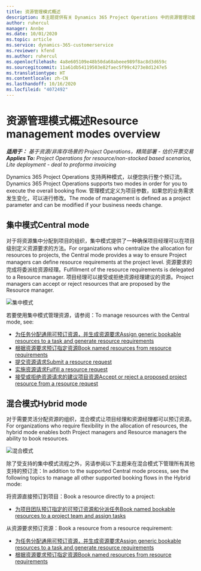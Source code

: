 ```yaml
---
title: 资源管理模式概述
description: 本主题提供有关 Dynamics 365 Project Operations 中的资源管理功能的信息。
author: ruhercul
manager: Annbe
ms.date: 10/01/2020
ms.topic: article
ms.service: dynamics-365-customerservice
ms.reviewer: kfend
ms.author: ruhercul
ms.openlocfilehash: 4a8e605109e48b50da68abeee989f8ac8d3d659c
ms.sourcegitcommit: 11a61db54119503e82faec5f99c4273e8d1247e5
ms.translationtype: HT
ms.contentlocale: zh-CN
ms.lasthandoff: 10/16/2020
ms.locfileid: "4072492"
---
```

# <a name="resource-management-modes-overview"></a><span data-ttu-id="9dd9a-103">资源管理模式概述</span><span class="sxs-lookup"><span data-stu-id="9dd9a-103">Resource management modes overview</span></span>

<span data-ttu-id="9dd9a-104">_**适用于：** 基于资源/非库存场景的 Project Operations，精简部署 - 估价开票交易_</span><span class="sxs-lookup"><span data-stu-id="9dd9a-104">_**Applies To:** Project Operations for resource/non-stocked based scenarios, Lite deployment - deal to proforma invoicing_</span></span>


<span data-ttu-id="9dd9a-105">Dynamics 365 Project Operations 支持两种模式，以便您执行整个预订流。</span><span class="sxs-lookup"><span data-stu-id="9dd9a-105">Dynamics 365 Project Operations supports two modes in order for you to execute the overall booking flow.</span></span> <span data-ttu-id="9dd9a-106">管理模式定义为项目参数，如果您的业务需求发生变化，可以进行修改。</span><span class="sxs-lookup"><span data-stu-id="9dd9a-106">The mode of management is defined as a project parameter and can be modified if your business needs change.</span></span>    

## <a name="central-mode"></a><span data-ttu-id="9dd9a-107">集中模式</span><span class="sxs-lookup"><span data-stu-id="9dd9a-107">Central mode</span></span>
<span data-ttu-id="9dd9a-108">对于将资源集中分配到项目的组织，集中模式提供了一种确保项目经理可以在项目级别定义资源要求的方法。</span><span class="sxs-lookup"><span data-stu-id="9dd9a-108">For organizations who centralize the allocation for resources to projects, the Central mode provides a way to ensure Project managers can define resource requirements at the project level.</span></span> <span data-ttu-id="9dd9a-109">资源要求的完成将委派给资源经理。</span><span class="sxs-lookup"><span data-stu-id="9dd9a-109">Fulfillment of the resource requirements is delegated to a Resource manager.</span></span> <span data-ttu-id="9dd9a-110">项目经理可以接受或拒绝资源经理建议的资源。</span><span class="sxs-lookup"><span data-stu-id="9dd9a-110">Project managers can accept or reject resources that are proposed by the Resource manager.</span></span>

![集中模式](./media/resource-management-central.png)

<span data-ttu-id="9dd9a-112">若要使用集中模式管理资源，请参阅：</span><span class="sxs-lookup"><span data-stu-id="9dd9a-112">To manage resources with the Central mode, see:</span></span>

- [<span data-ttu-id="9dd9a-113">为任务分配通用可预订资源，并生成资源要求</span><span class="sxs-lookup"><span data-stu-id="9dd9a-113">Assign generic bookable resources to a task and generate resource requirements</span></span>](https://docs.microsoft.com/dynamics365/project-service/assign-generic-bookable-resource)
- [<span data-ttu-id="9dd9a-114">根据资源要求预订指定资源</span><span class="sxs-lookup"><span data-stu-id="9dd9a-114">Book named resources from resource requirements</span></span>](https://docs.microsoft.com/dynamics365/project-service/book-named-resource)
- [<span data-ttu-id="9dd9a-115">提交资源请求</span><span class="sxs-lookup"><span data-stu-id="9dd9a-115">Submit a resource request</span></span>](https://docs.microsoft.com/dynamics365/project-service/submit-resource-request)
- [<span data-ttu-id="9dd9a-116">实施资源请求</span><span class="sxs-lookup"><span data-stu-id="9dd9a-116">Fulfill a resource request</span></span>](https://docs.microsoft.com/dynamics365/project-service/resource-management-fulfill-requests)
- [<span data-ttu-id="9dd9a-117">接受或拒绝资源请求的建议项目资源</span><span class="sxs-lookup"><span data-stu-id="9dd9a-117">Accept or reject a proposed project resource from a resource request</span></span>](https://docs.microsoft.com/dynamics365/project-service/accept-reject-proposed-resource)

## <a name="hybrid-mode"></a><span data-ttu-id="9dd9a-118">混合模式</span><span class="sxs-lookup"><span data-stu-id="9dd9a-118">Hybrid mode</span></span>
<span data-ttu-id="9dd9a-119">对于需要灵活分配资源的组织，混合模式让项目经理和资源经理都可以预订资源。</span><span class="sxs-lookup"><span data-stu-id="9dd9a-119">For organizations who require flexibility in the allocation of resources, the hybrid mode enables both Project managers and Resource managers the ability to book resources.</span></span>

![混合模式](./media/resource-management-hybrid.png)

<span data-ttu-id="9dd9a-121">除了受支持的集中模式流程之外，另请参阅以下主题来在混合模式下管理所有其他支持的预订流：</span><span class="sxs-lookup"><span data-stu-id="9dd9a-121">In addition to the supported Central mode process, see the following topics to manage all other supported booking flows in the Hybrid mode:</span></span>

<span data-ttu-id="9dd9a-122">将资源直接预订到项目：</span><span class="sxs-lookup"><span data-stu-id="9dd9a-122">Book a resource directly to a project:</span></span>
- [<span data-ttu-id="9dd9a-123">为项目团队预订指定的可预订资源和分派任务</span><span class="sxs-lookup"><span data-stu-id="9dd9a-123">Book named bookable resources to a project team and assign tasks</span></span>](https://docs.microsoft.com/dynamics365/project-service/assign-named-bookable-resource)

<span data-ttu-id="9dd9a-124">从资源要求预订资源：</span><span class="sxs-lookup"><span data-stu-id="9dd9a-124">Book a resource from a resource requirement:</span></span>
- [<span data-ttu-id="9dd9a-125">为任务分配通用可预订资源，并生成资源要求</span><span class="sxs-lookup"><span data-stu-id="9dd9a-125">Assign generic bookable resources to a task and generate resource requirements</span></span>](https://docs.microsoft.com/dynamics365/project-service/assign-generic-bookable-resource)
- [<span data-ttu-id="9dd9a-126">根据资源要求预订指定资源</span><span class="sxs-lookup"><span data-stu-id="9dd9a-126">Book named resources from resource requirements</span></span>](https://docs.microsoft.com/dynamics365/project-service/book-named-resource)
